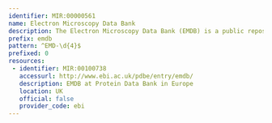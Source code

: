 ```yaml
---
identifier: MIR:00000561
name: Electron Microscopy Data Bank
description: The Electron Microscopy Data Bank (EMDB) is a public repository for electron microscopy density maps of macromolecular complexes and subcellular structures. It covers a variety of techniques, including single-particle analysis, electron tomography, and electron (2D) crystallography. The EMDB map distribution format follows the CCP4 definition, which is widely recognized by software packages used by the structural biology community.
prefix: emdb
pattern: ^EMD-\d{4}$
prefixed: 0
resources:
 - identifier: MIR:00100738
   accessurl: http://www.ebi.ac.uk/pdbe/entry/emdb/
   description: EMDB at Protein Data Bank in Europe
   location: UK
   official: false
   provider_code: ebi
---
```

